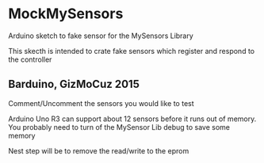 # MockMySensors
Arduino sketch to fake sensor for the MySensors Library

This skecth is intended to crate fake sensors which register and respond to the controller

Barduino, GizMoCuz 2015
-----------------

Comment/Uncomment the sensors you would like to test

Arduino Uno R3 can support about 12 sensors before it runs out of memory.
You probably need to turn of the MySensor Lib debug to save some memory

Nest step will be to remove the read/write to the eprom

